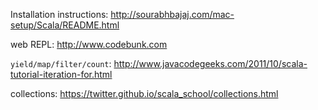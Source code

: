 Installation instructions: http://sourabhbajaj.com/mac-setup/Scala/README.html

web REPL: http://www.codebunk.com

`yield/map/filter/count`: http://www.javacodegeeks.com/2011/10/scala-tutorial-iteration-for.html

collections: https://twitter.github.io/scala_school/collections.html
